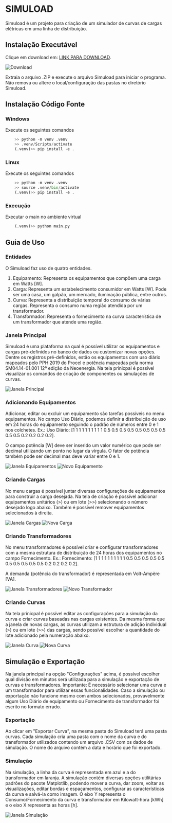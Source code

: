# SIMULOAD
Simuload é um projeto para criação de um simulador de curvas de cargas elétricas em uma linha de distribuição.

## Instalação Executável
Clique em download em: [LINK PARA DOWNLOAD](https://github.com/jpcairesf/simuload/blob/main/dist/Simuload.zip).

![Download](docs/readme-imgs/download.png)

Extraia o arquivo .ZIP e execute o arquivo Simuload para iniciar o programa. Não remova ou altere o local/configuração das pastas no diretório Simuload.

## Instalação Código Fonte
### Windows
Execute os seguintes comandos
```python
    >> python -m venv .venv
    >> .venv/Scripts/activate
    (.venv)>> pip install -e .
```

### Linux
Execute os seguintes comandos
```python
    >> python -m venv .venv
    >> source .venv/bin/activate
    (.venv)>> pip install -e .
```
### Execução
Executar o main no ambiente virtual
```python
    (.venv)>> python main.py
```

## Guia de Uso

### Entidades
O Simuload faz uso de quatro entidades.
1. Equipamento: Representa os equipamentos que compõem uma carga em Watts [W].
2. Carga: Representa um estabelecimento consumidor em Watts [W]. Pode ser uma casa, um galpão, um mercado, iluminação pública, entre outros.
3. Curva: Representa a distribuição temporal do consumo de várias cargas. Representa o consumo numa região atendida por um transformador.
4. Transformador: Representa o fornecimento na curva característica de um transformador que atende uma região.

### Janela Principal

Simuload é uma plataforma na qual é possível utilizar os equipamentos e cargas pré-definidos no banco de dados ou customizar novas opções. Dentre os registros pré-definidos, estão os equipamentos com uso diário mapeados pelo PPH 2019 do Procel e potência mapeadas pela norma SM04.14-01.001 12ª edição da Neoenergia. Na tela prinicpal é possível visualizar os comandos de criação de componentes ou simulações de curvas.


![Janela Principal](docs/readme-imgs/janela-principal.png)

### Adicionando Equipamentos
Adicionar, editar ou excluir um equipamento são tarefas possíveis no menu equipamentos. No campo Uso Diário, podemos definir a distribuição de uso em 24 horas do equipamento seguindo o padrão de números entre 0 e 1 nos colchetes. 
Ex.: Uso Diário: [1 1 1 1 1 1 1 1 1 1 0.5 0.5 0.5 0.5 0.5 0.5 0.5 0.5 0.5 0.5 0.2 0.2 0.2 0.2].

O campo potência [W] deve ser inserido um valor numérico que pode ser decimal utilizando um ponto no lugar da vírgula.
O fator de potência também pode ser decimal mas deve variar entre 0 e 1.


![Janela Equipamentos](docs/readme-imgs/janela-equipamentos.png)
![Novo Equipamento](docs/readme-imgs/novo-equipamento.png)

### Criando Cargas
No menu cargas é possível juntar diversas configurações de equipamentos para construir a carga desejada. Na tela de criação é possível adicionar equipamentos unitários (>) ou em lote (>>) selecionando o número desejado logo abaixo. Também é possível remover equipamentos selecionados à direita.


![Janela Cargas](docs/readme-imgs/janela-cargas.png)
![Nova Carga](docs/readme-imgs/nova-carga.png)

### Criando Transformadores
No menu transformadores é possível criar e configurar transformadores com a mesma estrutura de distribuição de 24 horas dos equipamentos no campo Fornecimento.
Ex.: Fornecimento: [1 1 1 1 1 1 1 1 1 1 0.5 0.5 0.5 0.5 0.5 0.5 0.5 0.5 0.5 0.5 0.2 0.2 0.2 0.2].

A demanda (potência do transformador) é representada em Volt-Ampère [VA].


![Janela Transformadores](docs/readme-imgs/janela-transformadores.png)
![Novo Transformador](docs/readme-imgs/novo-transformador.png)

### Criando Curvas
Na tela prinicpal é possível editar as configurações para a simulação da curva e criar curvas baseadas nas cargas existentes. Da mesma forma que a janela de novas cargas, as curvas utilizam a estrutura de adição individual (>) ou em lote (>>) das cargas, sendo possível escolher a quantidade do lote adicionado pela numeração abaixo.


![Janela Curva](docs/readme-imgs/janela-curvas.png)
![Nova Curva](docs/readme-imgs/nova-curva.png)

## Simulação e Exportação
Na janela principal na opção "Configurações" acima, é possível escolher qual divisão em minutos será utilizada para a simulação e exportação de curvas e transformadores. 
Importante: É necessário selecionar uma curva e um transformador para utilizar essas funcionalidades. Caso a simulação ou exportação não funcione mesmo com ambos selecionados, provavelmente algum Uso Diário de equipamento ou Fornecimento de transformador foi escrito no formato errado.

### Exportação
Ao clicar em "Exportar Curva", na mesma pasta do Simuload terá uma pasta curvas. Cada simulação cria uma pasta com o nome da curva e do transformador utilizados contendo um arquivo .CSV com os dados de simulação. O nome do arquivo contém a data e horário que foi exportado.

### Simulação
Na simulação, a linha da curva é representada em azul e a do transformador em laranja. A simulação contém diversas opções utilitárias padrões do pacote Matplotlib, podendo mover a curva, dar zoom, voltar as visualizações, editar bordas e espaçamentos, configurar as características da curva e salvá-la como imagem. O eixo Y representa o Consumo/Fornecimento da curva e transformador em Kilowatt-hora [kWh] e o eixo X representa as horas [h].

![Janela Simulação](docs/readme-imgs/janela-simulacao.png)
